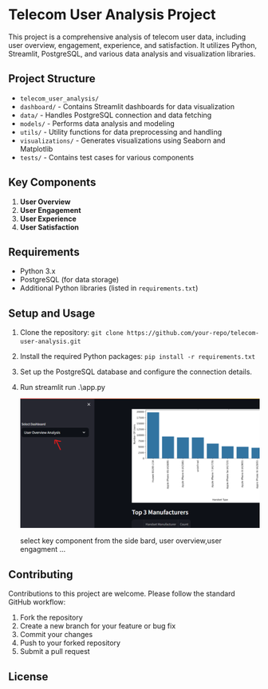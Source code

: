 # Telecom User Analysis Project

This project is a comprehensive analysis of telecom user data, including user overview, engagement, experience, and satisfaction. It utilizes Python, Streamlit, PostgreSQL, and various data analysis and visualization libraries.

## Project Structure

- `telecom_user_analysis/`
 - `dashboard/` - Contains Streamlit dashboards for data visualization
 - `data/` - Handles PostgreSQL connection and data fetching
 - `models/` - Performs data analysis and modeling
 - `utils/` - Utility functions for data preprocessing and handling
 - `visualizations/` - Generates visualizations using Seaborn and Matplotlib
 - `tests/` - Contains test cases for various components

## Key Components

1. **User Overview**
2. **User Engagement**
3. **User Experience**
4. **User Satisfaction**

## Requirements

- Python 3.x
- PostgreSQL (for data storage)
- Additional Python libraries (listed in `requirements.txt`)

## Setup and Usage

1. Clone the repository: `git clone https://github.com/your-repo/telecom-user-analysis.git`
2. Install the required Python packages: `pip install -r requirements.txt`
3. Set up the PostgreSQL database and configure the connection details.
4. Run 
    streamlit run .\app.py

    ![first screen](image.png)

    select key component from the side bard, user overview,user engagment ...

## Contributing

Contributions to this project are welcome. Please follow the standard GitHub workflow:

1. Fork the repository
2. Create a new branch for your feature or bug fix
3. Commit your changes
4. Push to your forked repository
5. Submit a pull request

## License

